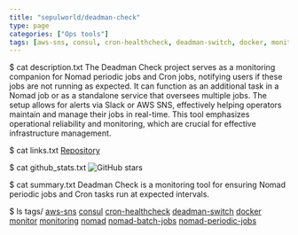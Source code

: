 ```yaml
---
title: "sepulworld/deadman-check"
type: page
categories: ["Ops tools"]
tags: [aws-sns, consul, cron-healthcheck, deadman-switch, docker, monitor, monitoring, nomad, nomad-batch-jobs, nomad-periodic-jobs]
---
```


$ cat description.txt
The Deadman Check project serves as a monitoring companion for Nomad periodic jobs and Cron jobs, notifying users if these jobs are not running as expected. It can function as an additional task in a Nomad job or as a standalone service that oversees multiple jobs. The setup allows for alerts via Slack or AWS SNS, effectively helping operators maintain and manage their jobs in real-time. This tool emphasizes operational reliability and monitoring, which are crucial for effective infrastructure management.

$ cat links.txt
[Repository](https://github.com/sepulworld/deadman-check)

$ cat github_stats.txt
![GitHub stars](https://img.shields.io/github/stars/sepulworld/deadman-check?style=social)


$ cat summary.txt
Deadman Check is a monitoring tool for ensuring Nomad periodic jobs and Cron tasks run at expected intervals.


$ ls tags/
[aws-sns](/tags/aws-sns/)
[consul](/tags/consul/)
[cron-healthcheck](/tags/cron-healthcheck/)
[deadman-switch](/tags/deadman-switch/)
[docker](/tags/docker/)
[monitor](/tags/monitor/)
[monitoring](/tags/monitoring/)
[nomad](/tags/nomad/)
[nomad-batch-jobs](/tags/nomad-batch-jobs/)
[nomad-periodic-jobs](/tags/nomad-periodic-jobs/)
